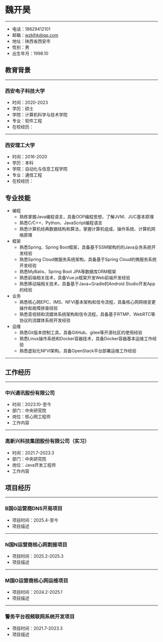 # 魏开昊

---

* 电话：18629412101
* 邮箱：wzklhk@qq.com
* 地址：陕西省西安市
* 性别：男
* 出生年月：1998.10

## 教育背景

---

### 西安电子科技大学

* 时间：2020-2023
* 学历：硕士
* 学院：计算机科学与技术学院
* 专业：软件工程
* 在校经历：

---

### 西安理工大学

* 时间：2016-2020
* 学历：本科
* 学院：自动化与信息工程学院
* 专业：通信工程
* 在校经历：

## 专业技能

* 编程
    * 熟练掌握Java编程语言，具备OOP编程思想，了解JVM、JUC基本原理
    * 熟悉C/C++、Python、JavaScript编程语言
    * 熟悉计算机经典数据结构和算法，掌握计算机组成、操作系统、计算机网络原理
* 框架
    * 熟悉Spring、Spring Boot框架，具备基于SSM架构的的Java业务系统开发经验
    * 熟悉Spring Cloud微服务系统架构，具备基于Spring Cloud的微服务系统开发经验
    * 熟悉MyBatis、Spring Boot JPA等数据库ORM框架
    * 熟悉前端相关技术，具备Vue.js框架开发Web前端开发经验
    * 熟悉移动端相关技术，具备基于Java+Gradle的Android Studio开发App的经验
* 业务
    * 熟悉核心网EPC、IMS、NFVI基本架构和信令流程，具备核心网网络变更操作和故障排查经验
    * 熟悉音视频和流媒体系统架构和信令流程，具备基于RTMP、WebRTC等协议的流媒体系统开发经验
* 运维
    * 熟悉Git版本控制工具，具备GitHub、gitee等开源社区的使用经验
    * 熟悉Linux操作系统和Docker容器技术，具备Docker容器基本运维工作经验
    * 熟悉虚拟化NFVI架构，具备OpenStack平台部署运维工作经验

---

## 工作经历

---

### 中兴通讯股份有限公司

* 时间：2023.10-至今
* 部门：中央研究院
* 岗位：核心网工程师
* 工作内容

---

### 高新兴科技集团股份有限公司（实习）

* 时间：2021.7-2023.3
* 部门：中央研究院
* 岗位：Java开发工程师
* 工作内容

## 项目经历

---

### B国G运营商DNS开局项目

* 项目时间：2025.4-至今
* 项目描述

---

### N国N运营商核心网割接项目

* 项目时间：2025.2-2025.3
* 项目描述

---

### M国O运营商核心网运维项目

* 项目时间：2024.2-2025.1
* 项目描述

---

### 警务平台视频联网系统开发项目

* 项目时间：2021.7-2023.3
* 项目描述
